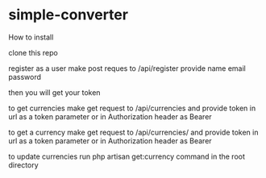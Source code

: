 # simple-converter

How to install

clone this repo

register as a user
make post reques to /api/register provide name email password

then you will get your token 

to get currencies 
make get request to /api/currencies and provide token in url as a token parameter or in Authorization header as  Bearer <token>

to get a currency 
make get request to /api/currencies/<id> and provide token in url as a token parameter or in Authorization header as  Bearer <token>

to update currencies run php artisan get:currency command in the root directory
